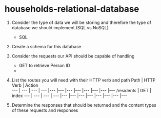 # households-relational-database
1. Consider the type of data we will be storing and therefore the type of database we should implement (SQL vs NoSQL)
      - SQL
3. Create a schema for this database
   
5. Consider the requests our API should be capable of handling
      - GET to retrieve Person ID 
      - 

  
7. List the routes you will need with their HTTP verb and path
     Path | HTTP Verb | Action  
--- | --- | --- | --- |--- |--- |--- |--- |--- |--- |--- |---
/residents | GET | index 
--- | --- | --- | --- |--- |--- |--- |--- |--- |--- |--- |---

9. Determine the responses that should be returned and the content types of these requests and responses
